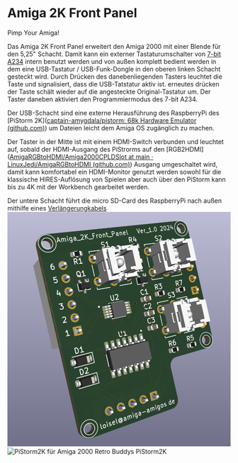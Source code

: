 # Amiga 2K Front Panel
Pimp Your Amiga!

Das Amiga 2K Front Panel erweitert den Amiga 2000 mit einer Blende für den 5,25" Schacht. Damit kann ein externer Tastaturumschalter von [7-bit A234]([7-bit](https://retro.7-bit.pl/?lang=en&go=projekty&name=SUM234)) intern benutzt werden und von außen komplett bedient werden in dem eine USB-Tastatur / USB-Funk-Dongle in den oberen linken Schacht gesteckt wird. Durch Drücken des danebenliegenden Tasters leuchtet die Taste und signalisiert, dass die USB-Tatstatur aktiv ist. erneutes drücken der Taste schält wieder auf die angesteckte Original-Tastatur um. Der Taster daneben aktiviert den Programmiermodus des 7-bit A234.


Der USB-Schacht sind eine externe Herausführung des RaspberryPi des [PiStorm 2K]([captain-amygdala/pistorm: 68k Hardware Emulator (github.com)](https://github.com/captain-amygdala/pistorm)) um Dateien leicht dem Amiga OS zugänglich zu machen.


Der Taster in der Mitte ist mit einem HDMI-Switch verbunden und leuchtet auf, sobald der HDMI-Ausgang des PiStrorms auf den [RGB2HDMI]([AmigaRGBtoHDMI/Amiga2000CPLDSlot at main · LinuxJedi/AmigaRGBtoHDMI (github.com)](https://github.com/LinuxJedi/AmigaRGBtoHDMI/tree/main/Amiga2000CPLDSlot)) Ausgang umgeschaltet wird, damit kann komfortabel ein HDMI-Monitor genutzt werden sowohl für die klassische HIRES-Auflösung von Spielen aber auch über den PiStorm kann bis zu 4K mit der Workbench gearbeitet werden.

Der untere Schacht führt die micro SD-Card des RaspberryPi nach außen mithilfe eines [Verlängerungkabels](https://www.amazon.de/gp/product/B09MTJ17ZX)
![Amiga 2K Front Panel Platine](https://github.com/Kupferschmid/Amiga/blob/main/images/Amiga2K-Front-Panel-Platine.png)
![PiStorm2K für Amiga 2000 Retro Buddys PiStorm2K](https://www.retrobuddys.com/wp-content/uploads/2024/01/retro-jan-3-scaled.jpg)

